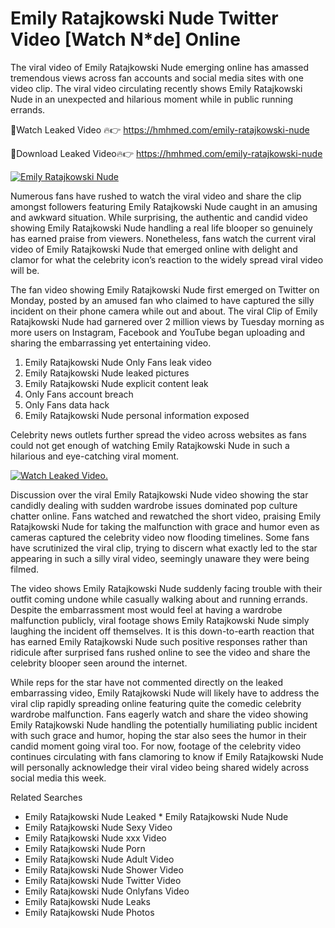 ﻿# Emily Ratajkowski Nude Twitter Video [Watch N*de] Online

The viral video of ﻿Emily Ratajkowski Nude emerging online has amassed tremendous views across fan accounts and social media sites with one video clip. The viral video circulating recently shows ﻿Emily Ratajkowski Nude in an unexpected and hilarious moment while in public running errands. 

🔴Watch Leaked Video 🔥👉  https://hmhmed.com/emily-ratajkowski-nude 

🔴Download Leaked Video🔥👉  https://hmhmed.com/emily-ratajkowski-nude 

[![Emily Ratajkowski Nude](https://i.imgur.com/dJHk4Zq.gif)](https://hmhmed.com/emily-ratajkowski-nude)

Numerous fans have rushed to watch the viral video and share the clip amongst followers featuring ﻿Emily Ratajkowski Nude caught in an amusing and awkward situation. While surprising, the authentic and candid video showing ﻿Emily Ratajkowski Nude handling a real life blooper so genuinely has earned praise from viewers. Nonetheless, fans watch the current viral video of ﻿Emily Ratajkowski Nude that emerged online with delight and clamor for what the celebrity icon’s reaction to the widely spread viral video will be.

The fan video showing ﻿Emily Ratajkowski Nude first emerged on Twitter on Monday, posted by an amused fan who claimed to have captured the silly incident on their phone camera while out and about. The viral Clip of ﻿Emily Ratajkowski Nude had garnered over 2 million views by Tuesday morning as more users on Instagram, Facebook and YouTube began uploading and sharing the embarrassing yet entertaining video. 

1. ﻿Emily Ratajkowski Nude Only Fans leak video
2. ﻿Emily Ratajkowski Nude leaked pictures
3. ﻿Emily Ratajkowski Nude explicit content leak
4. Only Fans account breach
5. Only Fans data hack
6. ﻿Emily Ratajkowski Nude personal information exposed

Celebrity news outlets further spread the video across websites as fans could not get enough of watching ﻿Emily Ratajkowski Nude in such a hilarious and eye-catching viral moment. 

[![Watch Leaked Video.](https://miro.medium.com/v2/resize:fit:828/format:webp/1*cilzJN44JGOrTw9NJCrNHA.gif "Watch Leaked Video")](https://hmhmed.com/emily-ratajkowski-nude)

Discussion over the viral ﻿Emily Ratajkowski Nude video showing the star candidly dealing with sudden wardrobe issues dominated pop culture chatter online. Fans watched and rewatched the short video, praising ﻿Emily Ratajkowski Nude for taking the malfunction with grace and humor even as cameras captured the celebrity video now flooding timelines. Some fans have scrutinized the viral clip, trying to discern what exactly led to the star appearing in such a silly viral video, seemingly unaware they were being filmed.

The video shows ﻿Emily Ratajkowski Nude suddenly facing trouble with their outfit coming undone while casually walking about and running errands. Despite the embarrassment most would feel at having a wardrobe malfunction publicly, viral footage shows ﻿Emily Ratajkowski Nude simply laughing the incident off themselves. It is this down-to-earth reaction that has earned ﻿Emily Ratajkowski Nude such positive responses rather than ridicule after surprised fans rushed online to see the video and share the celebrity blooper seen around the internet.  

While reps for the star have not commented directly on the leaked embarrassing video, ﻿Emily Ratajkowski Nude will likely have to address the viral clip rapidly spreading online featuring quite the comedic celebrity wardrobe malfunction. Fans eagerly watch and share the video showing ﻿Emily Ratajkowski Nude handling the potentially humiliating public incident with such grace and humor, hoping the star also sees the humor in their candid moment going viral too. For now, footage of the celebrity video continues circulating with fans clamoring to know if ﻿Emily Ratajkowski Nude will personally acknowledge their viral video being shared widely across social media this week.

Related Searches
* ﻿Emily Ratajkowski Nude Leaked
﻿* Emily Ratajkowski Nude Nude
* ﻿Emily Ratajkowski Nude Sexy Video
* ﻿Emily Ratajkowski Nude xxx Video
* ﻿Emily Ratajkowski Nude Porn
* ﻿Emily Ratajkowski Nude Adult Video
* ﻿Emily Ratajkowski Nude Shower Video
* ﻿Emily Ratajkowski Nude Twitter Video
* ﻿Emily Ratajkowski Nude Onlyfans Video
* ﻿Emily Ratajkowski Nude Leaks
* ﻿Emily Ratajkowski Nude Photos
